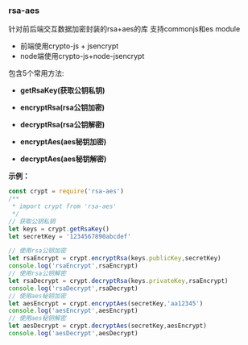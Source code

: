 ### rsa-aes

针对前后端交互数据加密封装的rsa+aes的库
支持commonjs和es module

* 前端使用crypto-js + jsencrypt
* node端使用crypto-js+node-jsencrypt

包含5个常用方法:

* **getRsaKey(获取公钥私钥)**

* **encryptRsa(rsa公钥加密)**

* **decryptRsa(rsa公钥解密)**

* **encryptAes(aes秘钥加密)**

* **decryptAes(aes秘钥解密)**


**示例：**
```javascript
const crypt = require('rsa-aes')
/**
 * import crypt from 'rsa-aes'
 */
// 获取公钥私钥
let keys = crypt.getRsaKey()
let secretKey = '1234567890abcdef'

// 使用rsa公钥加密
let rsaEncrypt = crypt.encryptRsa(keys.publicKey,secretKey)
console.log('rsaEncrypt',rsaEncrypt)
// 使用rsa公钥解密
let rsaDecrypt = crypt.decryptRsa(keys.privateKey,rsaEncrypt)
console.log('rsaDecrypt',rsaDecrypt)
// 使用aes秘钥加密
let aesEncrypt = crypt.encryptAes(secretKey,'aa12345')
console.log('aesEncrypt',aesEncrypt)
// 使用aes秘钥解密
let aesDecrypt = crypt.decryptAes(secretKey,aesEncrypt)
console.log('aesDecrypt',aesDecrypt)

```